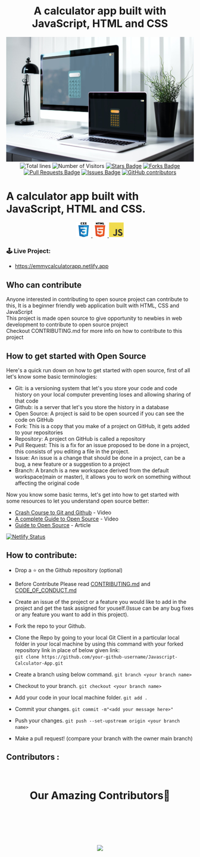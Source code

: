 <h1 align="center">A  calculator app built with JavaScript, HTML and CSS</h1>

<div align="center">
    <img alt="Desktop" title="#Desktop" src="./images/mockup.jpg" width="680px" />
</div>

<div align="center">
  <img src="https://sloc.xyz/github/Emilance/Javascript-Calculator-App" alt="Total lines">
  <img src="https://visitor-badge.laobi.icu/badge?page_id=aritra-tech/Emilance.Javascript-Calculator-App" alt="Number of Visitors">
  <a href="https://github.com/Emilance/Javascript-Calculator-App/stargazers"><img src="https://img.shields.io/github/stars/Emilance/Javascript-Calculator-App" alt="Stars Badge" /></a>
  <a href="https://github.com/Emilance/Javascript-Calculator-App/network/members"><img src="https://img.shields.io/github/forks/Emilance/Javascript-Calculator-App" alt="Forks Badge" /></a>
  <a href="https://github.com/Emilance/Javascript-Calculator-App/pulls"><img src="https://img.shields.io/github/issues-pr/Emilance/Javascript-Calculator-App" alt="Pull Requests Badge" /></a>
  <a href="https://github.com/Emilance/Javascript-Calculator-App/issues"><img src="https://img.shields.io/github/issues/Emilance/Javascript-Calculator-App" alt="Issues Badge" /></a>
  <a href="https://github.com/Emilance/Javascript-Calculator-App/graphs/contributors"><img alt="GitHub contributors" src="https://img.shields.io/github/contributors/Emilance/Javascript-Calculator-App?color=2b9348"></a>
</div>

# A  calculator app built with JavaScript, HTML and CSS.


<div align="center">
  <a href="https://www.w3schools.com/css/" target="_blank" rel="noreferrer"> <img src="https://raw.githubusercontent.com/devicons/devicon/master/icons/css3/css3-original-wordmark.svg" alt="css3" width="40" height="40"/> </a> 
  <a href="https://www.w3.org/html/" target="_blank" rel="noreferrer"> <img src="https://raw.githubusercontent.com/devicons/devicon/master/icons/html5/html5-original-wordmark.svg" alt="html5" width="40" height="40"/> </a>
  <a href="https://developer.mozilla.org/en-US/docs/Web/JavaScript" target="_blank" rel="noreferrer"> <img src="https://raw.githubusercontent.com/devicons/devicon/master/icons/javascript/javascript-original.svg" alt="javascript" width="40" height="40"/> </a> 
</div>

### 🕹 Live Project:
- https://emmycalculatorapp.netlify.app

## Who can contribute
 Anyone interested in contributing to open source project can contribute to this, It is a beginner friendly web application built with HTML, CSS and JavaScript
 <br>
 This project is made open source to give opportunity to newbies in web development to contribute to open source project
<br>
 Checkout CONTRIBUTING.md for more info on how to contribute to this project


## How to get started with Open Source
Here's a quick run down on how to get started with open source, first of all let's know some basic terminologies:
- Git: is a versioning system that let's you store your code and code history on your local computer preventing loses and allowing sharing of that code
- Github: is a server that let's you store the history in a database
- Open Source: A project is said to be open sourced if you can see the code on GitHub
- Fork: This is a copy that you make of a project on GitHub, it gets added to your repositories
- Repository: A project on GitHub is called a repository
- Pull Request: This is a fix for an issue proposed to be done in a project, this consists of you editing a file in the project.
- Issue: An issue is a change that should be done in a project, can be a bug, a new feature or a suggestion to a project
- Branch: A branch is a new workspace derived from the default workspace(main or master), it allows you to work on something without affecting the original code

Now you know some basic terms, let's get into how to get started with some resources to let you understand open source better:
- [Crash Course to Git and Github](https://www.youtube.com/watch?v=apGV9Kg7ics) - Video
- [A complete Guide to Open Source](https://www.youtube.com/watch?v=yzeVMecydCE) - Video
- [Guide to Open Source](https://www.freecodecamp.org/news/how-to-contribute-to-open-source-projects-beginners-guide/) - Article







[![Netlify Status](https://api.netlify.com/api/v1/badges/b889d513-750d-4aa0-a292-52abb019374b/deploy-status)](https://emmycalculatorapp.netlify.app)


## How to contribute:

- Drop a :star: on the Github repository (optional)<br/>

- Before Contribute Please read [CONTRIBUTING.md](https://github.com/Emilance/Javascript-Calculator-App/blob/master/CONTRIBUTING.md) and [CODE_OF_CONDUCT.md](https://github.com/Emilance/Javascript-Calculator-App/blob/master/CODE_OF_CONDUCT.md)

- Create an issue of the project or a feature you would like to add in the project and get the task assigned for youself.(Issue can be any bug fixes or any feature you want to add in this project).

- Fork the repo to your Github.<br/>

- Clone the Repo by going to your local Git Client in a particular local folder in your local machine by using this command with your forked repository link in place of below given link: <br/>
  `git clone https://github.com/your-github-username/Javascript-Calculator-App.git`
- Create a branch using below command.
  `git branch <your branch name>`
- Checkout to your branch.
  `git checkout <your branch name>`
- Add your code in your local machine folder.
  `git add . `
- Commit your changes.
  `git commit -m"<add your message here>"`
- Push your changes.
  `git push --set-upstream origin <your branch name>`

- Make a pull request! (compare your branch with the owner main branch)

## Contributors : 
<br>
<h1 align="center">
 <b>Our Amazing Contributors🌟
<h1>
<a href="https://github.com/Emilance/Javascript-Calculator-App/graphs/contributors">
  <img src="https://contrib.rocks/image?repo=Emilance/Javascript-Calculator-App&&max=817" />
</a>
